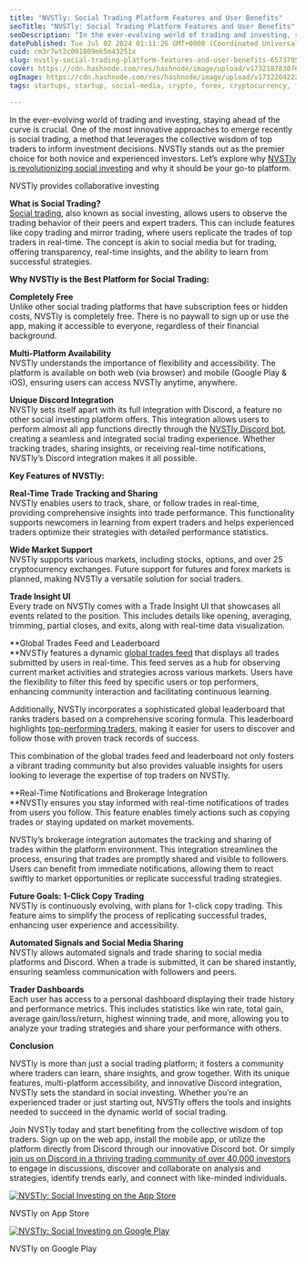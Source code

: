 ```yaml
---
title: "NVSTly: Social Trading Platform Features and User Benefits"
seoTitle: "NVSTly: Social Trading Platform Features and User Benefits"
seoDescription: "In the ever-evolving world of trading and investing, staying ahead of the curve is crucial. One of the most innovative approaches to emerge recently is..."
datePublished: Tue Jul 02 2024 01:11:26 GMT+0000 (Coordinated Universal Time)
cuid: cm3r7wt2c001809mk5m43251x
slug: nvstly-social-trading-platform-features-and-user-benefits-65737955dc3b
cover: https://cdn.hashnode.com/res/hashnode/image/upload/v1732187830767/d9ad0c85-170e-410b-8088-4e5ade3234b2.jpeg
ogImage: https://cdn.hashnode.com/res/hashnode/image/upload/v1732204222442/fa2be5d3-2992-4cfa-b25f-8c31a010f368.png
tags: startups, startup, social-media, crypto, forex, cryptocurrency, finance, fintech, trading, economy, investing, stocks, futures, stockmarket, tradingplatfrom

---
```


In the ever-evolving world of trading and investing, staying ahead of the curve is crucial. One of the most innovative approaches to emerge recently is social trading, a method that leverages the collective wisdom of top traders to inform investment decisions. NVSTly stands out as the premier choice for both novice and experienced investors. Let’s explore why [NVSTly is revolutionizing social investing](https://nvstly.com) and why it should be your go-to platform.

[](https://nvstly.com/trades)

NVSTly provides collaborative investing

**What is Social Trading?**   
[Social trading](https://nvstly.com/trades), also known as social investing, allows users to observe the trading behavior of their peers and expert traders. This can include features like copy trading and mirror trading, where users replicate the trades of top traders in real-time. The concept is akin to social media but for trading, offering transparency, real-time insights, and the ability to learn from successful strategies.

**Why NVSTly is the Best Platform for Social Trading:**

**Completely Free**   
Unlike other social trading platforms that have subscription fees or hidden costs, NVSTly is completely free. There is no paywall to sign up or use the app, making it accessible to everyone, regardless of their financial background.

**Multi-Platform Availability**   
NVSTly understands the importance of flexibility and accessibility. The platform is available on both web (via browser) and mobile (Google Play & iOS), ensuring users can access NVSTly anytime, anywhere.

**Unique Discord Integration**   
NVSTly sets itself apart with its full integration with Discord, a feature no other social investing platform offers. This integration allows users to perform almost all app functions directly through the [NVSTly Discord bot](https://discord.com/application-directory/901245095502819358), creating a seamless and integrated social trading experience. Whether tracking trades, sharing insights, or receiving real-time notifications, NVSTly’s Discord integration makes it all possible.

**Key Features of NVSTly:**

**Real-Time Trade Tracking and Sharing**   
NVSTly enables users to track, share, or follow trades in real-time, providing comprehensive insights into trade performance. This functionality supports newcomers in learning from expert traders and helps experienced traders optimize their strategies with detailed performance statistics.

**Wide Market Support**   
NVSTly supports various markets, including stocks, options, and over 25 cryptocurrency exchanges. Future support for futures and forex markets is planned, making NVSTly a versatile solution for social traders.

**Trade Insight UI**   
Every trade on NVSTly comes with a Trade Insight UI that showcases all events related to the position. This includes details like opening, averaging, trimming, partial closes, and exits, along with real-time data visualization.

**Global Trades Feed and Leaderboard  
**NVSTly features a dynamic [global trades feed](https://nvstly.com/trades) that displays all trades submitted by users in real-time. This feed serves as a hub for observing current market activities and strategies across various markets. Users have the flexibility to filter this feed by specific users or top performers, enhancing community interaction and facilitating continuous learning.

Additionally, NVSTly incorporates a sophisticated global leaderboard that ranks traders based on a comprehensive scoring formula. This leaderboard highlights [top-performing traders](https://nvstly.com/ranks), making it easier for users to discover and follow those with proven track records of success.

This combination of the global trades feed and leaderboard not only fosters a vibrant trading community but also provides valuable insights for users looking to leverage the expertise of top traders on NVSTly.

**Real-Time Notifications and Brokerage Integration  
**NVSTly ensures you stay informed with real-time notifications of trades from users you follow. This feature enables timely actions such as copying trades or staying updated on market movements.

NVSTly’s brokerage integration automates the tracking and sharing of trades within the platform environment. This integration streamlines the process, ensuring that trades are promptly shared and visible to followers. Users can benefit from immediate notifications, allowing them to react swiftly to market opportunities or replicate successful trading strategies.

**Future Goals: 1-Click Copy Trading**   
NVSTly is continuously evolving, with plans for 1-click copy trading. This feature aims to simplify the process of replicating successful trades, enhancing user experience and accessibility.

**Automated Signals and Social Media Sharing**   
NVSTly allows automated signals and trade sharing to social media platforms and Discord. When a trade is submitted, it can be shared instantly, ensuring seamless communication with followers and peers.

**Trader Dashboards**   
Each user has access to a personal dashboard displaying their trade history and performance metrics. This includes statistics like win rate, total gain, average gain/loss/return, highest winning trade, and more, allowing you to analyze your trading strategies and share your performance with others.

**Conclusion**

NVSTly is more than just a social trading platform; it fosters a community where traders can learn, share insights, and grow together. With its unique features, multi-platform accessibility, and innovative Discord integration, NVSTly sets the standard in social investing. Whether you’re an experienced trader or just starting out, NVSTly offers the tools and insights needed to succeed in the dynamic world of social trading.

Join NVSTly today and start benefiting from the collective wisdom of top traders. Sign up on the web app, install the mobile app, or utilize the platform directly from Discord through our innovative Discord bot. Or simply [join us on Discord in a thriving trading community of over 40,000 investors](https://discord.com/invite/rhAvzyzk9J) to engage in discussions, discover and collaborate on analysis and strategies, identify trends early, and connect with like-minded individuals.

[![NVSTly: Social Investing on the App Store](https://cdn.hashnode.com/res/hashnode/image/upload/v1732187829247/51dffc95-251a-4dc0-ac5e-1863f8ed8da3.png)](https://apps.apple.com/us/app/nvstly-social-investing/id6475617649)

NVSTly on App Store

[![NVSTly: Social Investing on Google Play](https://cdn.hashnode.com/res/hashnode/image/upload/v1732187829895/ff5a1bc1-b5d6-4e8b-b884-6cad54ea5be9.png)](https://play.google.com/store/apps/details?id=ly.nvst.android)

NVSTly on Google Play